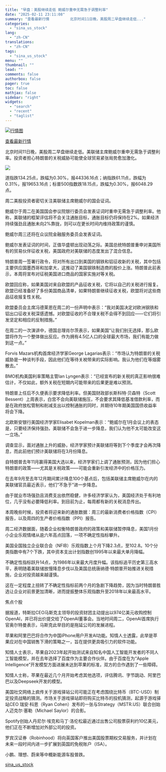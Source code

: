 ```yaml
---
title: "早盘：美股继续走低 鲍威尔重申无需急于调整利率"
date: "2025-02-11 23:11:08"
summary: "查看最新行情      　　北京时间11日晚，美股周二早盘继续走低..."
categories:
  - "sina_us_stock"
lang:
  - "zh-CN"
translations:
  - "zh-CN"
tags:
  - "sina_us_stock"
menu: ""
thumbnail: ""
lead: ""
comments: false
authorbox: false
pager: true
toc: false
mathjax: false
sidebar: "right"
widgets:
  - "search"
  - "recent"
  - "taglist"
---
```


[![行情图](//image.sinajs.cn/n/us/min/640x360xxfhd/.DJI.png)](http://stock.finance.sina.com.cn/usstock/quotes/.DJI.html)

[查看最新行情](http://stock.finance.sina.com.cn/usstock/quotes/.DJI.html)




北京时间11日晚，美股周二早盘继续走低。美联储主席鲍威尔重申无需急于调整利率。投资者担心特朗普的关税威胁可能使全球贸易紧张局势愈加激化。

![](https://n.sinaimg.cn/tech/transform/59/w550h309/20250211/583d-798691d1934a951eb7ebb8d522ff7385.webp)

道指跌134.25点，跌幅为0.30%，报44336.16点；纳指跌61.11点，跌幅为0.31%，报19653.16点；标普500指数跌18.15点，跌幅为0.30%，报6048.29点。

周二美股投资者密切关注美联储主席鲍威尔的国会证词。

鲍威尔于周二在美国国会参议院银行委员会发表证词时重申无需急于调整利率。他称，美联储的框架评估将不会关注通胀目标，通胀目标仍将保持在2%。如果经济持续强劲且通胀未向2%靠拢，则可以在更长时间内维持政策的谨慎。

鲍威尔周三还将在众议院金融服务委员会发表证词。

鲍威尔发表证词的时间，正值华盛顿出现动荡之际。美国总统特朗普重申对美国所有的贸易伙伴征收关税，美国政府对美联储的态度发出了混合信息。

特朗普周一签署行政令，将对所有出口到美国的钢铁和铝征收新的关税，其中包括主要供应国墨西哥和加拿大，这推动了美国钢铁制造商的股价上涨。特朗普此前表示，本周将宣布对征税美国进口商品的国家实施对等关税。

欧盟回应称，如果美国对来自欧盟的产品征收关税，它将以自己的关税进行报复。欧盟已经准备好了多份美国商品清单，如果特朗普继续征收关税，欧盟将对这些商品征收报复性关税。

欧盟委员会主席冯德莱恩在周二的一份声明中表示：“我对美国决定对欧洲钢铁和铝出口征收关税深感遗憾。对欧盟征收的不合理关税不会得不到回应——它们将引发坚定和相应的反制措施。”

在周二的一次演讲中，德国总理肖尔茨表示，如果美国“让我们别无选择，那么欧盟将作为一个整体做出反应。作为拥有4.5亿人口的全球最大市场，我们有能力做到这一点。”

Forvis Mazars机构首席经济学家George Lagarias表示：“市场认为特朗普的关税威胁是一种谈判手段，因此他们在等待关裞带来的实际影响。我认为他们在等烟雾散去。”

BMO机构美国利率策略主管Ian Lyngen表示：“已经宣布的新关税的真正影响很难估计，不仅如此，额外关税在短期内可能带来的后果更是难以预测。

特朗普上任后不久便表示要求降低利率。但美国财政部长斯科特·贝森特（Scott Bessent）上周表示，白宫不会向美联储施压，不会要求其降低基准借款利率，而是在政府放松管制和削减支出以控制通胀的同时，并期待10年期美国国债收益率将会下降。

北欧斯安银行美国经济学家Elisabet Kopelman表示：“鲍威尔在1月会议上的表态是，只要经济保持强劲，美联储不会急于进一步降息，我们认为他不太可能改变这一立场。”

调查显示，面对通胀上升的威胁，经济学家预计美联储将等到下个季度才会再次降息，而此前他们预计美联储将在3月份降息。

自特朗普去年11月赢得美国大选以来，经济学家们上调了通胀预测，因为他们担心特朗普的政策——尤其是关税政策——可能会重新引发经济中的价格压力。

在去年9月至去年12月期间累计降息100个基点后，包括美联储主席鲍威尔在内的美联储官员最近表示，他们“不急于”进一步降息。

由于就业市场强劲且消费支出依然稳健，许多经济学家认为，美国经济处于有利地位，几乎没有必要降低利率。到目前为止，每周都有新的关税消息传出。

本周晚些时候，投资者将迎来新的通胀数据：周三的最新消费者价格指数（CPI）报告，以及周四的生产者价格指数（PPI）报告。

周二经济数据面，随着企业权衡特朗普政府的政策和美联储暂停降息，美国1月份小企业乐观情绪从逾六年高点回落，一项不确定性指标攀升。

美国全国独立企业联合会（NFIB）乐观指数上个月下降2.3点，至102.8。10个分类指数中有7个下跌，其中资本支出计划指数创1995年以来最大单月降幅。

不确定性指标跃升14点，为1986年以来最大月度升幅。该指标追平历史第三高水平，表明随着美联储放慢降息步伐以及美国总统唐纳德·特朗普开始推进关税措施，企业对投资越来越谨慎。

这在一定程度上扭转了不确定性指标前两个月的急剧下降趋势，因为当时特朗普胜选让企业对前景更加清晰，进而提振整体乐观指数升至2018年以来最高水平。

焦点个股

据报道，特斯拉CEO马斯克主领导的投资财团主动提出以974亿美元收购控制OpenAI，并已将出价提交给了OpenAI董事会。当地时间周二，OpenAI首席执行官奥尔特曼表示，马斯克此举目的是拖延公司的发展进程。

苹果和阿里巴巴将合作为中国iPhone用户开发AI功能。知情人士透露，此举是苹果应对在中国销售下滑的策略之一，旨在提供更具吸引力的软件功能。

知情人士表示，苹果自2023年起开始测试来自知名中国人工智能开发者的不同人工智能模型，并在去年选择了百度作为主要合作伙伴。由于百度在为“Apple Intelligence”开发模型方面进展未达到苹果的标准，双方的合作遇到了一些障碍。

知情人士称，苹果在最近几个月开始考虑其他选项，评估腾讯、字节跳动、阿里巴巴以及Deepseek开发的模型。

美国社交网络上疯传关于游戏驿站公司可能正在考虑围绕比特币（BTC-USD）制定投资战略的猜测。市场关于游戏驿站即将购买比特币的投机猜测，起源于游戏驿站CEO 瑞安·科恩（Ryan Cohen）发布的一张与Strategy（MSTR.US）联合创始人迈克尔·塞勒（Michael Saylor）的合影。

Spotify创始人丹尼尔·埃克和马丁·洛伦松最近通过出售公司股票获利约10亿美元，他们正在不断增加对外部公司的投资。

罗宾汉证券（Robinhood）将向英国客户推出美国股票期权交易服务，并计划在未来一段时间内进一步扩展到英国的免税账户（ISA）。

小鹏、理想、蔚来等中概新能源车股普跌。

[sina_us_stock](https://finance.sina.com.cn/stock/relnews/us/2025-02-11/doc-inekctzx3182217.shtml)
